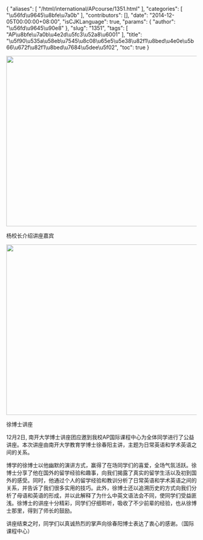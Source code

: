 {
    "aliases": [
        "/html/international/APcourse/1351.html"
    ],
    "categories": [
        "\u56fd\u9645\u8bfe\u7a0b"
    ],
    "contributors": [],
    "date": "2014-12-05T00:00:00+08:00",
    "isCJKLanguage": true,
    "params": {
        "author": "\u56fd\u9645\u90e8"
    },
    "slug": "1351",
    "tags": [
        "AP\u8bfe\u7a0b\u4e2d\u5fc3\u52a8\u6001"
    ],
    "title": "\u5f90\u535a\u58eb\u7545\u8c08\u65e5\u5e38\u82f1\u8bed\u4e0e\u5b66\u672f\u82f1\u8bed\u7684\u5dee\u5f02",
    "toc": true
}


<img
    src="https://cdn.tfls.online/mirror/full/2054fce8bd996fe2e536234bad1f945bee0d2b6b.jpg"
    style="display:block;margin-left:auto;margin-right:auto;"
    decoding="async"
    fetchpriority="auto"
    loading="lazy"
    height="450"
    width="600"
/>




杨校长介绍讲座嘉宾





<img
    src="https://cdn.tfls.online/mirror/full/0363be683e2eb07e909cffb89b3c1850a181e1ce.jpg"
    style="display:block;margin-left:auto;margin-right:auto;"
    decoding="async"
    fetchpriority="auto"
    loading="lazy"
    height="450"
    width="600"
/>




徐博士讲座




  





12月2日, 南开大学博士讲座团应邀到我校AP国际课程中心为全体同学进行了公益讲座。本次讲座由南开大学教育学博士徐春阳主讲，主题为日常英语和学术英语之间的关系。




博学的徐博士以他幽默的演讲方式，赢得了在场同学们的喜爱，全场气氛活跃。徐博士分享了他在国外的留学经验和趣事，向我们揭露了真实的留学生活以及初到国外的感受。同时，他通过个人的留学经验和教训分析了日常英语和学术英语之间的关系，并告诉了我们很多实用的技巧。此外，徐博士还以追溯历史的方式向我们分析了母语和英语的形成，并以此解释了为什么中英文语法会不同，使同学们受益匪浅。徐博士的讲座十分精彩，同学们仔细聆听，吸收了不少前辈的经验，也从徐博士那里，得到了师长的鼓励。




讲座结束之时，同学们以真诚热烈的掌声向徐春阳博士表达了衷心的感谢。（国际课程中心）




  





  



